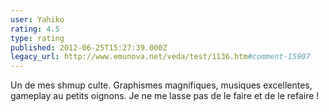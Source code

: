 ```yaml
---
user: Yahiko
rating: 4.5
type: rating
published: 2012-06-25T15:27:39.000Z
legacy_url: http://www.emunova.net/veda/test/1136.htm#comment-15907
---
```

Un de mes shmup culte. Graphismes magnifiques, musiques excellentes, gameplay au petits oignons. Je ne me lasse pas de le faire et de le refaire !